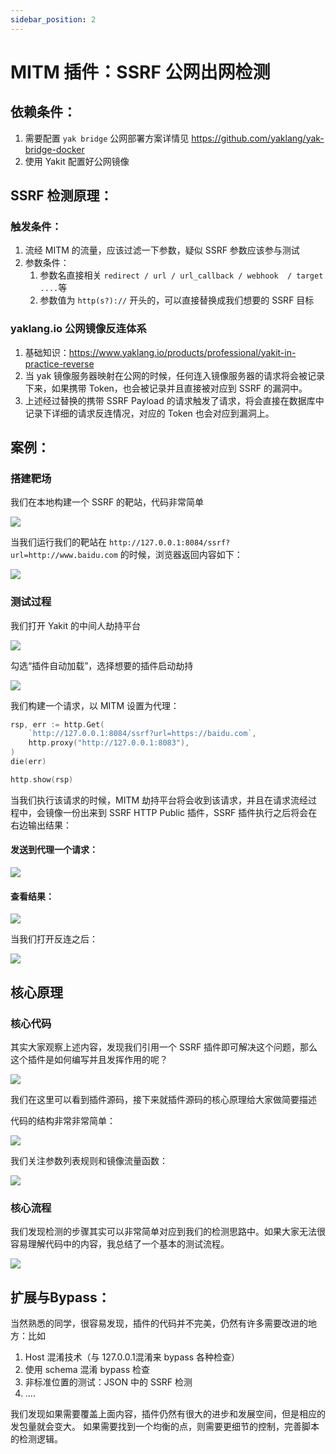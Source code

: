 ```yaml
---
sidebar_position: 2
---
```


# MITM 插件：SSRF 公网出网检测

## 依赖条件：

1. 需要配置 `yak bridge` 公网部署方案详情见 https://github.com/yaklang/yak-bridge-docker
2. 使用 Yakit 配置好公网镜像

## SSRF 检测原理：

### 触发条件：
1. 流经 MITM 的流量，应该过滤一下参数，疑似 SSRF 参数应该参与测试
2. 参数条件：
    1. 参数名直接相关 `redirect / url / url_callback / webhook  / target ....`等
    2. 参数值为 `http(s?)://` 开头的，可以直接替换成我们想要的 SSRF 目标

### yaklang.io 公网镜像反连体系

1. 基础知识：https://www.yaklang.io/products/professional/yakit-in-practice-reverse
2. 当 yak 镜像服务器映射在公网的时候，任何连入镜像服务器的请求将会被记录下来，如果携带 Token，也会被记录并且直接被对应到 SSRF 的漏洞中。
3. 上述经过替换的携带 SSRF Payload 的请求触发了请求，将会直接在数据库中记录下详细的请求反连情况，对应的 Token 也会对应到漏洞上。

## 案例：

### 搭建靶场

我们在本地构建一个 SSRF 的靶站，代码非常简单

![](/img/products/yakit/mitm-range-construction.png)

当我们运行我们的靶站在 `http://127.0.0.1:8084/ssrf?url=http://www.baidu.com` 的时候，浏览器返回内容如下：

![](/img/products/yakit/mitm-code-responses.png)

### 测试过程

我们打开 Yakit 的中间人劫持平台

![](/img/products/yakit/mitm-hijacking-platform.png)

勾选“插件自动加载”，选择想要的插件启动劫持

![](/img/products/yakit/mitm-start-hijacking.png)

我们构建一个请求，以 MITM 设置为代理：

```go
rsp, err := http.Get(
    `http://127.0.0.1:8084/ssrf?url=https://baidu.com`, 
    http.proxy("http://127.0.0.1:8083"),
)
die(err)

http.show(rsp)
```

当我们执行该请求的时候，MITM 劫持平台将会收到该请求，并且在请求流经过程中，会镜像一份出来到 SSRF HTTP Public 插件，SSRF 插件执行之后将会在右边输出结果：

#### 发送到代理一个请求：

![](/img/products/yakit/mitm-send-request.png)

#### 查看结果：

![](/img/products/yakit/mitm-view-results.png)

当我们打开反连之后：

![](/img/products/yakit/mitm-open-anti-connection.png)

## 核心原理

### 核心代码

其实大家观察上述内容，发现我们引用一个 SSRF 插件即可解决这个问题，那么这个插件是如何编写并且发挥作用的呢？

![](/img/products/yakit/mitm-core-code.png)

我们在这里可以看到插件源码，接下来就插件源码的核心原理给大家做简要描述


代码的结构非常非常简单：

![](/img/products/yakit/mitm-code-structure.png)

我们关注参数列表规则和镜像流量函数：

![](/img/products/yakit/mitm-parameter-list.png)

### 核心流程

我们发现检测的步骤其实可以非常简单对应到我们的检测思路中。如果大家无法很容易理解代码中的内容，我总结了一个基本的测试流程。

![](/img/products/yakit/mitm-core-process.png)

## 扩展与Bypass：
当然熟悉的同学，很容易发现，插件的代码并不完美，仍然有许多需要改进的地方：比如
1. Host 混淆技术（与 127.0.0.1混淆来 bypass 各种检查）
2. 使用 schema 混淆 bypass 检查
3. 非标准位置的测试：JSON 中的 SSRF 检测
4. ....

我们发现如果需要覆盖上面内容，插件仍然有很大的进步和发展空间，但是相应的发包量就会变大。
如果需要找到一个均衡的点，则需要更细节的控制，完善脚本的检测逻辑。